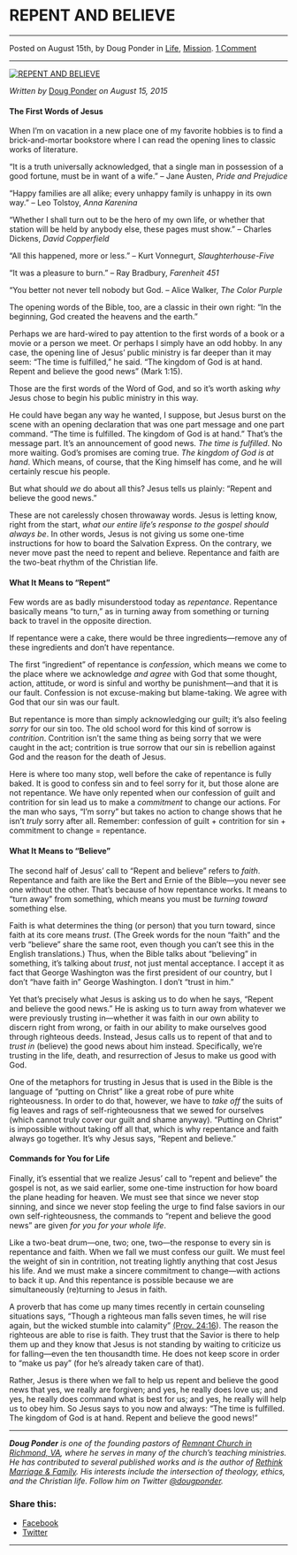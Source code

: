 REPENT AND BELIEVE
==================

* * *

Posted on August 15th, by Doug Ponder in [Life](http://www.remnantresource.org/category/life/), [Mission](http://www.remnantresource.org/category/mission/). [1 Comment](http://www.remnantresource.org/repent-and-believe/#comments)

* * *

[![REPENT AND BELIEVE](http://www.remnantresource.org/wp-content/uploads/2015/08/Repent-700x500.jpg)](http://www.remnantresource.org/wp-content/uploads/2015/08/Repent.jpg)  

_Written by_ [Doug Ponder](http://www.remnantresource.org/author/doug-ponder/ "Posts by Doug Ponder") _on August 15, 2015_

#### **The First Words of Jesus**

When I’m on vacation in a new place one of my favorite hobbies is to find a brick-and-mortar bookstore where I can read the opening lines to classic works of literature.

“It is a truth universally acknowledged, that a single man in possession of a good fortune, must be in want of a wife.” – Jane Austen, _Pride and Prejudice_

“Happy families are all alike; every unhappy family is unhappy in its own way.” – Leo Tolstoy, _Anna Karenina_

“Whether I shall turn out to be the hero of my own life, or whether that station will be held by anybody else, these pages must show.” – Charles Dickens, _David Copperfield_

“All this happened, more or less.” – Kurt Vonnegurt, _Slaughterhouse-Five_

“It was a pleasure to burn.” – Ray Bradbury, _Farenheit 451_

“You better not never tell nobody but God. – Alice Walker, _The Color Purple_

The opening words of the Bible, too, are a classic in their own right: “In the beginning, God created the heavens and the earth.”

Perhaps we are hard-wired to pay attention to the first words of a book or a movie or a person we meet. Or perhaps I simply have an odd hobby. In any case, the opening line of Jesus’ public ministry is far deeper than it may seem: “The time is fulfilled,” he said. “The kingdom of God is at hand. Repent and believe the good news” (Mark 1:15).

Those are the first words of the Word of God, and so it’s worth asking _why_ Jesus chose to begin his public ministry in this way.

He could have began any way he wanted, I suppose, but Jesus burst on the scene with an opening declaration that was one part message and one part command. “The time is fulfilled. The kingdom of God is at hand.” That’s the message part. It’s an announcement of good news. _The time is fulfilled_. No more waiting. God’s promises are coming true. _The kingdom of God is at hand_. Which means, of course, that the King himself has come, and he will certainly rescue his people.

But what should _we_ do about all this? Jesus tells us plainly: “Repent and believe the good news.”

These are not carelessly chosen throwaway words. Jesus is letting know, right from the start, _what our entire life’s response to the gospel should always be_. In other words, Jesus is not giving us some one-time instructions for how to board the Salvation Express. On the contrary, we never move past the need to repent and believe. Repentance and faith are the two-beat rhythm of the Christian life.

#### **What It Means to “Repent”**

Few words are as badly misunderstood today as _repentance_. Repentance basically means “to turn,” as in turning away from something or turning back to travel in the opposite direction.

If repentance were a cake, there would be three ingredients—remove any of these ingredients and don’t have repentance.

The first “ingredient” of repentance is _confession_, which means we come to the place where we acknowledge _and agree_ with God that some thought, action, attitude, or word is sinful and worthy be punishment—and that it is our fault. Confession is not excuse-making but blame-taking. We agree with God that our sin was our fault.

But repentance is more than simply acknowledging our guilt; it’s also feeling _sorry_ for our sin too. The old school word for this kind of sorrow is _contrition_. Contrition isn’t the same thing as being sorry that we were caught in the act; contrition is true sorrow that our sin is rebellion against God and the reason for the death of Jesus.

Here is where too many stop, well before the cake of repentance is fully baked. It is good to confess sin and to feel sorry for it, but those alone are not repentance. We have only repented when our confession of guilt and contrition for sin lead us to make a _commitment_ to change our actions. For the man who says, “I’m sorry” but takes no action to change shows that he isn’t _truly_ sorry after all. Remember: confession of guilt + contrition for sin + commitment to change = repentance.

#### **What It Means to “Believe”**

The second half of Jesus’ call to “Repent and believe” refers to _faith_. Repentance and faith are like the Bert and Ernie of the Bible—you never see one without the other. That’s because of how repentance works. It means to “turn away” from something, which means you must be _turning toward_ something else.

Faith is what determines the thing (or person) that you turn toward, since faith at its core means _trust_. (The Greek words for the noun “faith” and the verb “believe” share the same root, even though you can’t see this in the English translations.) Thus, when the Bible talks about “believing” in something, it’s talking about _trust_, not just mental acceptance. I accept it as fact that George Washington was the first president of our country, but I don’t “have faith in” George Washington. I don’t “trust in him.”

Yet that’s precisely what Jesus is asking us to do when he says, “Repent and believe the good news.” He is asking us to turn away from whatever we were previously trusting in—whether it was faith in our own ability to discern right from wrong, or faith in our ability to make ourselves good through righteous deeds. Instead, Jesus calls us to repent of that and to _trust in_ (believe) the good news about him instead. Specifically, we’re trusting in the life, death, and resurrection of Jesus to make us good with God.

One of the metaphors for trusting in Jesus that is used in the Bible is the language of “putting on Christ” like a great robe of pure white righteousness. In order to do that, however, we have to _take off_ the suits of fig leaves and rags of self-righteousness that we sewed for ourselves (which cannot truly cover our guilt and shame anyway). “Putting on Christ” is impossible without taking off all that, which is why repentance and faith always go together. It’s why Jesus says, “Repent and believe.”

#### **Commands for You for Life**

Finally, it’s essential that we realize Jesus’ call to “repent and believe” the gospel is not, as we said earlier, some one-time instruction for how board the plane heading for heaven. We must see that since we never stop sinning, and since we never stop feeling the urge to find false saviors in our own self-righteousness, the commands to “repent and believe the good news” are given _for you for your whole life_.

Like a two-beat drum—one, two; one, two—the response to every sin is repentance and faith. When we fall we must confess our guilt. We must feel the weight of sin in contrition, not treating lightly anything that cost Jesus his life. And we must make a sincere commitment to change—with actions to back it up. And this repentance is possible because we are simultaneously (re)turning to Jesus in faith.

A proverb that has come up many times recently in certain counseling situations says, “Though a righteous man falls seven times, he will rise again, but the wicked stumble into calamity” [(Prov. 24:16](https://www.biblegateway.com/passage/?search=prov%2024%3A16&version=ISV)). The reason the righteous are able to rise is faith. They trust that the Savior is there to help them up and they know that Jesus is not standing by waiting to criticize us for falling—even the ten thousandth time. He does not keep score in order to “make us pay” (for he’s already taken care of that).

Rather, Jesus is there when we fall to help us repent and believe the good news that yes, we really are forgiven; and yes, he really does love us; and yes, he really does command what is best for us; and yes, he really will help us to obey him. So Jesus says to you now and always: “The time is fulfilled. The kingdom of God is at hand. Repent and believe the good news!”

* * *

_**Doug Ponder** is one of the founding pastors of [Remnant Church in Richmond, VA](http://www.remnantrichmond.org/), where he serves in many of the church’s teaching ministries. He has contributed to several published works and is the author of [Rethink Marriage & Family](http://www.remnantrichmond.org/mediafiles/uploaded/r/0e1604567_rethink-marriage-and-family-ebook.pdf). His interests include the intersection of theology, ethics, and the Christian life. Follow him on Twitter [@dougponder](https://twitter.com/dougponder)._

### Share this:

*   [Facebook](http://www.remnantresource.org/repent-and-believe/?share=facebook "Click to share on Facebook")
*   [Twitter](http://www.remnantresource.org/repent-and-believe/?share=twitter "Click to share on Twitter")

  

* * *
